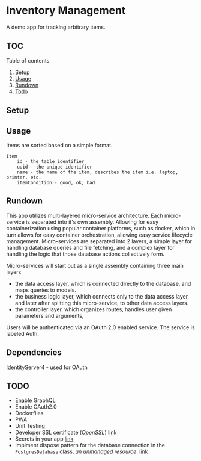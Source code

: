 # Inventory Management

A demo app for tracking arbitrary items.

## TOC

Table of contents

1. [Setup](#setup)
2. [Usage](#usage)
3. [Rundown](#rundown)
4. [Todo](#todo)


## Setup


## Usage

Items are sorted based on a simple format.
```
Item
    id - the table identifier
    uuid - the unique identifier
    name - the name of the item, describes the item i.e. laptop, printer, etc.
    itemCondition - good, ok, bad
```


## Rundown

This app utilizes multi-layered micro-service architecture.
Each micro-service is separated into it's own assembly.
Allowing for easy containerization using popular container platforms, such as docker, which in turn allows for easy container orchestration, allowing easy service lifecycle management.
Micro-services are separated into 2 layers, a simple layer for handling database queries and file fetching, 
and a complex layer for handling the logic that those database actions collectively form.

Micro-services will start out as a single assembly containing three main layers
* the data access layer, which is connected directly to the database, and maps queries to models.
* the business logic layer, which connects only to the data access layer, and later after splitting this micro-service, to other data access layers.
* the controller layer, which organizes routes, handles user given parameters and arguments,

Users will be authenticated via an OAuth 2.0 enabled service.
The service is labeled Auth.


## Dependencies
IdentityServer4 - used for OAuth


## TODO

* Enable GraphQL
* Enable OAuth2.0
* Dockerfiles
* PWA
* Unit Testing
* Developer SSL certificate (*OpenSSL*) [link](https://www.freecodecamp.org/news/how-to-get-https-working-on-your-local-development-environment-in-5-minutes-7af615770eec/)
* Secrets in your app [link](https://medium.com/poka-techblog/the-best-way-to-store-secrets-in-your-app-is-not-to-store-secrets-in-your-app-308a6807d3ed)
* Implment dispose pattern for the database connection in the `PostgresDatabase` class, *an unmanaged resource*. [link](https://docs.microsoft.com/en-us/dotnet/standard/garbage-collection/unmanaged)
